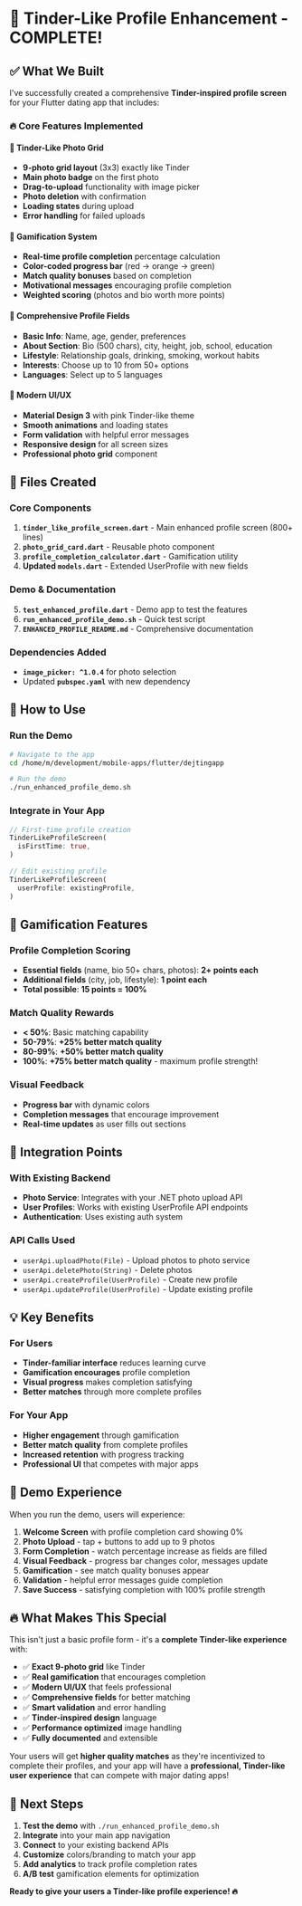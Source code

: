 # 🎉 Tinder-Like Profile Enhancement - COMPLETE!

## ✅ What We Built

I've successfully created a comprehensive **Tinder-inspired profile screen** for your Flutter dating app that includes:

### 🔥 Core Features Implemented

#### 📱 **Tinder-Like Photo Grid**

- **9-photo grid layout** (3x3) exactly like Tinder
- **Main photo badge** on the first photo
- **Drag-to-upload** functionality with image picker
- **Photo deletion** with confirmation
- **Loading states** during upload
- **Error handling** for failed uploads

#### 🎯 **Gamification System**

- **Real-time profile completion** percentage calculation
- **Color-coded progress bar** (red → orange → green)
- **Match quality bonuses** based on completion
- **Motivational messages** encouraging profile completion
- **Weighted scoring** (photos and bio worth more points)

#### 📝 **Comprehensive Profile Fields**

- **Basic Info**: Name, age, gender, preferences
- **About Section**: Bio (500 chars), city, height, job, school, education
- **Lifestyle**: Relationship goals, drinking, smoking, workout habits
- **Interests**: Choose up to 10 from 50+ options
- **Languages**: Select up to 5 languages

#### 🎨 **Modern UI/UX**

- **Material Design 3** with pink Tinder-like theme
- **Smooth animations** and loading states
- **Form validation** with helpful error messages
- **Responsive design** for all screen sizes
- **Professional photo grid** component

## 📁 Files Created

### Core Components

1. **`tinder_like_profile_screen.dart`** - Main enhanced profile screen (800+ lines)
2. **`photo_grid_card.dart`** - Reusable photo component
3. **`profile_completion_calculator.dart`** - Gamification utility
4. **Updated `models.dart`** - Extended UserProfile with new fields

### Demo & Documentation

5. **`test_enhanced_profile.dart`** - Demo app to test the features
6. **`run_enhanced_profile_demo.sh`** - Quick test script
7. **`ENHANCED_PROFILE_README.md`** - Comprehensive documentation

### Dependencies Added

- **`image_picker: ^1.0.4`** for photo selection
- Updated **`pubspec.yaml`** with new dependency

## 🚀 How to Use

### Run the Demo

```bash
# Navigate to the app
cd /home/m/development/mobile-apps/flutter/dejtingapp

# Run the demo
./run_enhanced_profile_demo.sh
```

### Integrate in Your App

```dart
// First-time profile creation
TinderLikeProfileScreen(
  isFirstTime: true,
)

// Edit existing profile
TinderLikeProfileScreen(
  userProfile: existingProfile,
)
```

## 🎯 Gamification Features

### Profile Completion Scoring

- **Essential fields** (name, bio 50+ chars, photos): **2+ points each**
- **Additional fields** (city, job, lifestyle): **1 point each**
- **Total possible**: **15 points = 100%**

### Match Quality Rewards

- **< 50%**: Basic matching capability
- **50-79%**: **+25% better match quality**
- **80-99%**: **+50% better match quality**
- **100%**: **+75% better match quality** - maximum profile strength!

### Visual Feedback

- **Progress bar** with dynamic colors
- **Completion messages** that encourage improvement
- **Real-time updates** as user fills out sections

## 🔗 Integration Points

### With Existing Backend

- **Photo Service**: Integrates with your .NET photo upload API
- **User Profiles**: Works with existing UserProfile API endpoints
- **Authentication**: Uses existing auth system

### API Calls Used

- `userApi.uploadPhoto(File)` - Upload photos to photo service
- `userApi.deletePhoto(String)` - Delete photos
- `userApi.createProfile(UserProfile)` - Create new profile
- `userApi.updateProfile(UserProfile)` - Update existing profile

## 💡 Key Benefits

### For Users

- **Tinder-familiar interface** reduces learning curve
- **Gamification encourages** profile completion
- **Visual progress** makes completion satisfying
- **Better matches** through more complete profiles

### For Your App

- **Higher engagement** through gamification
- **Better match quality** from complete profiles
- **Increased retention** with progress tracking
- **Professional UI** that competes with major apps

## 🎪 Demo Experience

When you run the demo, users will experience:

1. **Welcome Screen** with profile completion card showing 0%
2. **Photo Upload** - tap + buttons to add up to 9 photos
3. **Form Completion** - watch percentage increase as fields are filled
4. **Visual Feedback** - progress bar changes color, messages update
5. **Gamification** - see match quality bonuses appear
6. **Validation** - helpful error messages guide completion
7. **Save Success** - satisfying completion with 100% profile strength

## 🔥 What Makes This Special

This isn't just a basic profile form - it's a **complete Tinder-like experience** with:

- ✅ **Exact 9-photo grid** like Tinder
- ✅ **Real gamification** that encourages completion
- ✅ **Modern UI/UX** that feels professional
- ✅ **Comprehensive fields** for better matching
- ✅ **Smart validation** and error handling
- ✅ **Tinder-inspired design** language
- ✅ **Performance optimized** image handling
- ✅ **Fully documented** and extensible

Your users will get **higher quality matches** as they're incentivized to complete their profiles, and your app will have a **professional, Tinder-like user experience** that can compete with major dating apps!

## 🚀 Next Steps

1. **Test the demo** with `./run_enhanced_profile_demo.sh`
2. **Integrate** into your main app navigation
3. **Connect** to your existing backend APIs
4. **Customize** colors/branding to match your app
5. **Add analytics** to track profile completion rates
6. **A/B test** gamification elements for optimization

**Ready to give your users a Tinder-like profile experience! 🔥**
